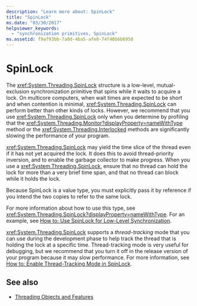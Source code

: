 ```yaml
---
description: "Learn more about: SpinLock"
title: "SpinLock"
ms.date: "03/30/2017"
helpviewer_keywords: 
  - "synchronization primitives, SpinLock"
ms.assetid: f9af93bb-7a0d-4ba5-afe8-74f48b6b6958
---
```

# SpinLock

The <xref:System.Threading.SpinLock> structure is a low-level, mutual-exclusion synchronization primitive that spins while it waits to acquire a lock. On multicore computers, when wait times are expected to be short and when contention is minimal, <xref:System.Threading.SpinLock> can perform better than other kinds of locks. However, we recommend that you use <xref:System.Threading.SpinLock> only when you determine by profiling that the <xref:System.Threading.Monitor?displayProperty=nameWithType> method or the <xref:System.Threading.Interlocked> methods are significantly slowing the performance of your program.  
  
 <xref:System.Threading.SpinLock> may yield the time slice of the thread even if it has not yet acquired the lock. It does this to avoid thread-priority inversion, and to enable the garbage collector to make progress. When you use a <xref:System.Threading.SpinLock>, ensure that no thread can hold the lock for more than a very brief time span, and that no thread can block while it holds the lock.  
  
 Because SpinLock is a value type, you must explicitly pass it by reference if you intend the two copies to refer to the same lock.  
  
 For more information about how to use this type, see <xref:System.Threading.SpinLock?displayProperty=nameWithType>. For an example, see [How to: Use SpinLock for Low-Level Synchronization](how-to-use-spinlock-for-low-level-synchronization.md).  
  
 <xref:System.Threading.SpinLock> supports a *thread*-*tracking* mode that you can use during the development phase to help track the thread that is holding the lock at a specific time. Thread-tracking mode is very useful for debugging, but we recommend that you turn it off in the release version of your program because it may slow performance. For more information, see [How to: Enable Thread-Tracking Mode in SpinLock](how-to-enable-thread-tracking-mode-in-spinlock.md).  
  
## See also

- [Threading Objects and Features](threading-objects-and-features.md)
